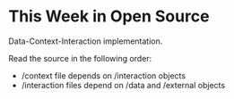 This Week in Open Source
========================

Data-Context-Interaction implementation.

Read the source in the following order:

* /context file depends on /interaction objects
* /interaction files depend on /data and /external objects
